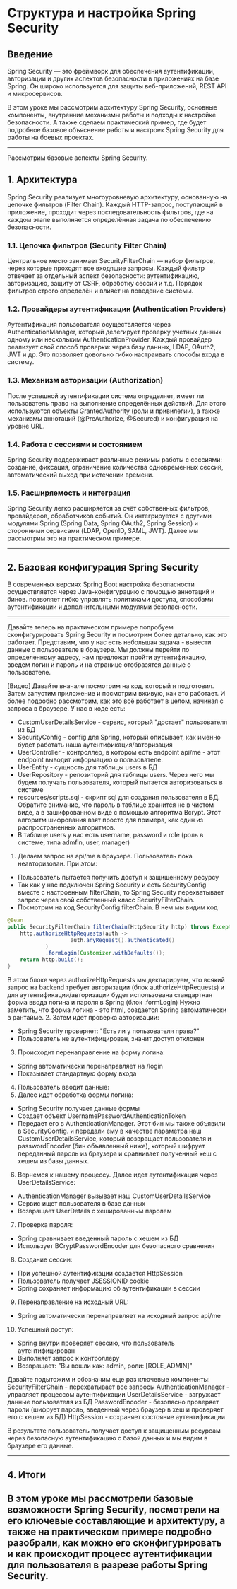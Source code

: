# Структура и настройка Spring Security

## Введение

Spring Security — это фреймворк для обеспечения аутентификации, авторизации и других аспектов безопасности в приложениях на базе Spring. Он широко используется для защиты веб-приложений, REST API и микросервисов.

В этом уроке мы рассмотрим архитектуру Spring Security, основные компоненты, внутренние механизмы работы и подходы к настройке безопасности.
А также сделаем практический пример, где будет подробное базовое объяснение работы и настроек Spring Security для работы на боевых проектах.

---
Рассмотрим базовые аспекты Spring Security.

## 1. Архитектура

Spring Security реализует многоуровневую архитектуру, основанную на цепочке фильтров (Filter Chain). Каждый HTTP-запрос, поступающий в приложение, проходит через последовательность фильтров, где на каждом этапе выполняется определённая задача по обеспечению безопасности.

### 1.1. Цепочка фильтров (Security Filter Chain)

Центральное место занимает SecurityFilterChain — набор фильтров, через которые проходят все входящие запросы. Каждый фильтр отвечает за отдельный аспект безопасности: аутентификацию, авторизацию, защиту от CSRF, обработку сессий и т.д. Порядок фильтров строго определён и влияет на поведение системы.

### 1.2. Провайдеры аутентификации (Authentication Providers)

Аутентификация пользователя осуществляется через AuthenticationManager, который делегирует проверку учетных данных одному или нескольким AuthenticationProvider. Каждый провайдер реализует свой способ проверки: через базу данных, LDAP, OAuth2, JWT и др. 
Это позволяет довольно гибко настраивать способы входа в систему.

### 1.3. Механизм авторизации (Authorization)

После успешной аутентификации система определяет, имеет ли пользователь право на выполнение определённых действий. Для этого используются объекты GrantedAuthority (роли и привилегии), а также механизмы аннотаций (@PreAuthorize, @Secured) и конфигурация на уровне URL.

### 1.4. Работа с сессиями и состоянием

Spring Security поддерживает различные режимы работы с сессиями: создание, фиксация, ограничение количества одновременных сессий, автоматический выход при истечении времени.

### 1.5. Расширяемость и интеграция

Spring Security легко расширяется за счёт собственных фильтров, провайдеров, обработчиков событий. 
Он интегрируется с другими модулями Spring (Spring Data, Spring OAuth2, Spring Session) и сторонними сервисами (LDAP, OpenID, SAML, JWT).
Далее мы рассмотрим это на практическом примере.

---

## 2. Базовая конфигурация Spring Security

В современных версиях Spring Boot настройка безопасности осуществляется через Java-конфигурацию с помощью аннотаций и бинов. 
позволяет гибко управлять политиками доступа, способами аутентификации и дополнительными модулями безопасности.

---

Давайте теперь на практическом примере попробуем сконфигурировать Spring Security и посмотрим более детально, как это работает.
Представим, что у нас есть небольшая задача - вывести данные о пользователе в браузере.
Мы должны перейти по определенному адресу, нам предложат пройти аутентификацию, введем логин и пароль и на странице
отобразятся данные о пользователе.

[Видео]
Давайте вначале посмотрим на код, который я подготовил.
Затем запустим приложение и посмотрим вживую, как это работает.
И более подробно рассмотрим, как это всё работает в целом, начиная с запроса в браузере.
У нас в коде есть:
- CustomUserDetailsService - сервис, который "достает" пользователя из БД
- SecurityConfig - config для Spring, который описывает, как именно будет работать наша аутентификация/авторизация
- UserController - контроллер, в котором есть endpoint api/me - этот endpoint выводит информацию о пользователе.
- UserEntity - сущность для таблицы users в БД
- UserRepository - репозиторий для таблицы users. Через него мы будем получать пользователя, который пытается авторизоваться в системе
- resources/scripts.sql - скрипт sql для создания пользователя в БД. Обратите внимание, что пароль в таблице хранится не в чистом виде, а в зашифрованном виде с помощью алгоритма Bcrypt.
Этот алгоритм шифрования взят просто для примера, как один из распространенных алгоритмов.
- В таблице users у нас есть username, password и role (роль в системе, типа admfin, user, manager)


1. Делаем запрос на api/me в браузере. Пользователь пока неавторизован.
При этом:
- Пользователь пытается получить доступ к защищенному ресурсу
- Так как у нас подключен Spring Security и есть SecurityConfig вместе с настроенным filterChain, 
то Spring Security перехватывает запрос через свой собственный класс SecurityFilterChain.
- Посмотрим на код SecurityConfig.filterChain. 
В нем мы видим код
```java
@Bean
public SecurityFilterChain filterChain(HttpSecurity http) throws Exception {
    http.authorizeHttpRequests(auth ->
                    auth.anyRequest().authenticated()
            )
            .formLogin(Customizer.withDefaults());
    return http.build();
}
```
В этом блоке через authorizeHttpRequests мы декларируем, что всякий запрос на backend требует авторизации (блок authorizeHttpRequests)
и для аутентификации/авторизации будет использована стандартная форма ввода логина и пароля в Spring (блок .formLogin)
Нужно заметить, что форма логина - это html, создается Spring автоматически в рантайме.
2. Затем идет проверка авторизации:
- Spring Security проверяет: "Есть ли у пользователя права?"
- Пользователь не аутентифицирован, значит доступ отклонен
3. Происходит перенаправление на форму логина:
- Spring автоматически перенаправляет на /login
- Показывает стандартную форму входа
4. Пользователь вводит данные:
5. Далее идет обработка формы логина:
- Spring Security получает данные формы
- Создает объект UsernamePasswordAuthenticationToken
- Передает его в AuthenticationManager. Этот бин мы также объявили в SecurityConfig.
и передали ему в качестве параметра наш CustomUserDetailsService, который возвращает пользователя
и passwordEncoder (бин объявленный ниже), который шифрует переданный пароль из браузера и сравнивает полученный хеш с хешем из базы данных.

6. Вернемся к нашему процессу. Далее идет аутентификация через UserDetailsService:
- AuthenticationManager вызывает наш CustomUserDetailsService
- Сервис ищет пользователя в базе данных
- Возвращает UserDetails с хешированным паролем
7. Проверка пароля:
- Spring сравнивает введенный пароль с хешем из БД
- Использует BCryptPasswordEncoder для безопасного сравнения
8. Создание сессии:
- При успешной аутентификации создается HttpSession
- Пользователь получает JSESSIONID cookie
- Spring сохраняет информацию об аутентификации в сессии
9. Перенаправление на исходный URL:
- Spring автоматически перенаправляет на исходный запрос api/me
10. Успешный доступ:
- Spring внутри проверяет сессию, что пользователь аутентифицирован
- Выполняет запрос к контроллеру
- Возвращает: "Вы вошли как: admin, роли: [ROLE_ADMIN]"

Давайте подытожим и обозначим еще раз ключевые компоненты:
SecurityFilterChain - перехватывает все запросы
AuthenticationManager - управляет процессом аутентификации
UserDetailsService - загружает данные пользователя из БД
PasswordEncoder - безопасно проверяет пароли (шифрует пароль, введенный через браузер в хеш и проверяет его с хешем из БД)
HttpSession - сохраняет состояние аутентификации

В результате пользователь получает доступ к защищенным ресурсам через безопасную аутентификацию с базой данных и мы видим в браузере его данные.

---
## 4. Итоги
В этом уроке мы рассмотрели базовые возможности Spring Security, посмотрели на его ключевые составляющие и архитектуру, 
а также на практическом примере подробно разобрали, как можно его сконфигурировать и как происходит процесс аутентификации для пользователя
в разрезе работы Spring Security.
--- 